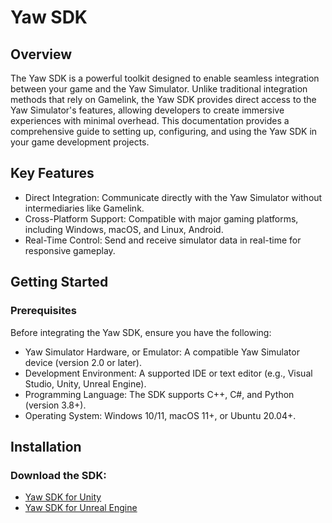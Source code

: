 # Yaw SDK

## Overview
The Yaw SDK is a powerful toolkit designed to enable seamless integration between your game and the Yaw Simulator. Unlike traditional integration methods that rely on Gamelink, the Yaw SDK provides direct access to the Yaw Simulator's features, allowing developers to create immersive experiences with minimal overhead. This documentation provides a comprehensive guide to setting up, configuring, and using the Yaw SDK in your game development projects.

## Key Features

* Direct Integration: Communicate directly with the Yaw Simulator without intermediaries like Gamelink.
* Cross-Platform Support: Compatible with major gaming platforms, including Windows, macOS, and Linux, Android.
* Real-Time Control: Send and receive simulator data in real-time for responsive gameplay.

## Getting Started

### Prerequisites

Before integrating the Yaw SDK, ensure you have the following:

* Yaw Simulator Hardware, or Emulator: A compatible Yaw Simulator device (version 2.0 or later).
* Development Environment: A supported IDE or text editor (e.g., Visual Studio, Unity, Unreal Engine).
* Programming Language: The SDK supports C++, C#, and Python (version 3.8+).
* Operating System: Windows 10/11, macOS 11+, or Ubuntu 20.04+.

## Installation

### Download the SDK:

* <a href="https://yaw.one/UnitySDK/Documentation/html/" target="_blank">Yaw SDK for Unity</a>
* <a href="https://yaw.one/UnrealSDK/YawVR_UE4.zip" target="_blank">Yaw SDK for Unreal Engine</a>
